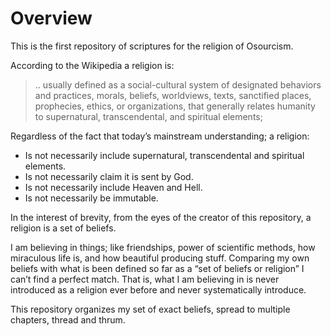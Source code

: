 # Overview

This is the first repository of scriptures for the religion of Osourcism.

According to the Wikipedia a religion is:

> .. usually defined as a social-cultural system of designated behaviors and practices, morals, beliefs, worldviews, texts, sanctified places, prophecies, ethics, or organizations, that generally relates humanity to supernatural, transcendental, and spiritual elements;
> 

Regardless of the fact that today’s mainstream understanding; a religion:

- Is not necessarily include supernatural, transcendental and spiritual elements.
- Is not necessarily claim it is sent by God.
- Is not necessarily include Heaven and Hell.
- Is not necessarily be immutable.

In the interest of brevity, from the eyes of the creator of this repository, a religion is a set of beliefs. 

I am believing in things; like friendships, power of scientific methods, how miraculous life is, and how beautiful producing stuff. Comparing my own beliefs with what is been defined so far as a “set of beliefs or religion” I can’t find a perfect match. That is, what I am believing in is never introduced as a religion ever before and never systematically introduce.

This repository organizes my set of exact beliefs, spread to multiple chapters, thread and thrum.
